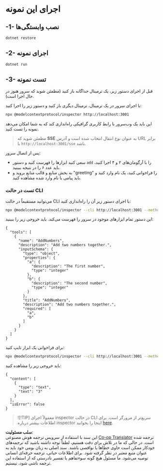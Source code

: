 <!--
CO_OP_TRANSLATOR_METADATA:
{
  "original_hash": "2a58caa6e11faa09470b7f81e6729652",
  "translation_date": "2025-07-13T20:08:04+00:00",
  "source_file": "03-GettingStarted/05-sse-server/solution/dotnet/README.md",
  "language_code": "fa"
}
-->
# اجرای این نمونه

## -1- نصب وابستگی‌ها

```bash
dotnet restore
```

## -2- اجرای نمونه

```bash
dotnet run
```

## -3- تست نمونه

قبل از اجرای دستور زیر، یک ترمینال جداگانه باز کنید (مطمئن شوید که سرور هنوز در حال اجرا است).

با اجرای سرور در یک ترمینال، ترمینال دیگری باز کنید و دستور زیر را اجرا کنید:

```bash
npx @modelcontextprotocol/inspector http://localhost:3001
```

این باید یک وب‌سرور با رابط کاربری گرافیکی راه‌اندازی کند که به شما امکان می‌دهد نمونه را تست کنید.

> مطمئن شوید که **SSE** به عنوان نوع انتقال انتخاب شده است و آدرس URL برابر با `http://localhost:3001/sse` باشد.

پس از اتصال سرور:

- سعی کنید ابزارها را فهرست کنید و دستور `add` را با آرگومان‌های ۲ و ۴ اجرا کنید، باید عدد ۶ را در نتیجه ببینید.
- به بخش منابع و قالب منابع بروید و "greeting" را فراخوانی کنید، یک نام وارد کنید و باید پیامی با نام وارد شده مشاهده کنید.

### تست در حالت CLI

می‌توانید مستقیماً در حالت CLI با اجرای دستور زیر آن را راه‌اندازی کنید:

```bash 
npx @modelcontextprotocol/inspector --cli http://localhost:3001 --method tools/list
```

این دستور تمام ابزارهای موجود در سرور را فهرست می‌کند. باید خروجی زیر را ببینید:

```text
{
  "tools": [
    {
      "name": "AddNumbers",
      "description": "Add two numbers together.",
      "inputSchema": {
        "type": "object",
        "properties": {
          "a": {
            "description": "The first number",
            "type": "integer"
          },
          "b": {
            "description": "The second number",
            "type": "integer"
          }
        },
        "title": "AddNumbers",
        "description": "Add two numbers together.",
        "required": [
          "a",
          "b"
        ]
      }
    }
  ]
}
```

برای فراخوانی یک ابزار تایپ کنید:

```bash
npx @modelcontextprotocol/inspector --cli http://localhost:3001 --method tools/call --tool-name AddNumbers --tool-arg a=1 --tool-arg b=2
```

باید خروجی زیر را مشاهده کنید:

```text
{
  "content": [
    {
      "type": "text",
      "text": "3"
    }
  ],
  "isError": false
}
```

> ![!TIP]
> معمولاً اجرای inspector در حالت CLI سریع‌تر از مرورگر است.
> برای اطلاعات بیشتر درباره inspector اینجا را بخوانید [here](https://github.com/modelcontextprotocol/inspector).

**سلب مسئولیت**:  
این سند با استفاده از سرویس ترجمه هوش مصنوعی [Co-op Translator](https://github.com/Azure/co-op-translator) ترجمه شده است. در حالی که ما در تلاش برای دقت هستیم، لطفاً توجه داشته باشید که ترجمه‌های خودکار ممکن است حاوی خطاها یا نواقصی باشند. سند اصلی به زبان بومی خود باید به عنوان منبع معتبر در نظر گرفته شود. برای اطلاعات حیاتی، ترجمه حرفه‌ای انسانی توصیه می‌شود. ما مسئول هیچ گونه سوءتفاهم یا تفسیر نادرستی که از استفاده این ترجمه ناشی شود، نیستیم.